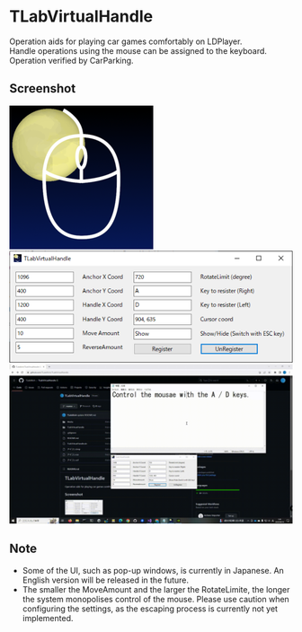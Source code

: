 # TLabVirtualHandle
Operation aids for playing car games comfortably on LDPlayer.  
Handle operations using the mouse can be assigned to the keyboard.  
Operation verified by CarParking.

## Screenshot
<img src="Media/icon.png" width="256"></img>  
<img src="Media/tlab-virtual-handle.png" width="512"></img>  
<img src="Media/tlab-virtual-handle-demo.gif" width="512"></img>

## Note
- Some of the UI, such as pop-up windows, is currently in Japanese. An English version will be released in the future.
- The smaller the MoveAmount and the larger the RotateLimite, the longer the system monopolises control of the mouse. Please use caution when configuring the settings, as the escaping process is currently not yet implemented.
